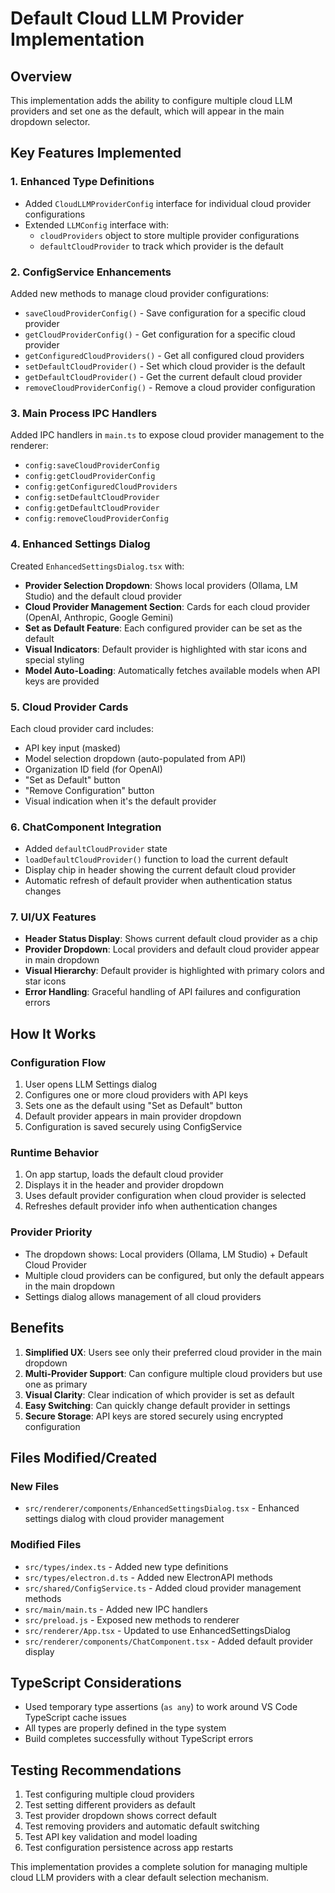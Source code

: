 # Default Cloud LLM Provider Implementation

## Overview
This implementation adds the ability to configure multiple cloud LLM providers and set one as the default, which will appear in the main dropdown selector.

## Key Features Implemented

### 1. Enhanced Type Definitions
- Added `CloudLLMProviderConfig` interface for individual cloud provider configurations
- Extended `LLMConfig` interface with:
  - `cloudProviders` object to store multiple provider configurations
  - `defaultCloudProvider` to track which provider is the default

### 2. ConfigService Enhancements
Added new methods to manage cloud provider configurations:
- `saveCloudProviderConfig()` - Save configuration for a specific cloud provider
- `getCloudProviderConfig()` - Get configuration for a specific cloud provider
- `getConfiguredCloudProviders()` - Get all configured cloud providers
- `setDefaultCloudProvider()` - Set which cloud provider is the default
- `getDefaultCloudProvider()` - Get the current default cloud provider
- `removeCloudProviderConfig()` - Remove a cloud provider configuration

### 3. Main Process IPC Handlers
Added IPC handlers in `main.ts` to expose cloud provider management to the renderer:
- `config:saveCloudProviderConfig`
- `config:getCloudProviderConfig`
- `config:getConfiguredCloudProviders`
- `config:setDefaultCloudProvider`
- `config:getDefaultCloudProvider`
- `config:removeCloudProviderConfig`

### 4. Enhanced Settings Dialog
Created `EnhancedSettingsDialog.tsx` with:
- **Provider Selection Dropdown**: Shows local providers (Ollama, LM Studio) and the default cloud provider
- **Cloud Provider Management Section**: Cards for each cloud provider (OpenAI, Anthropic, Google Gemini)
- **Set as Default Feature**: Each configured provider can be set as the default
- **Visual Indicators**: Default provider is highlighted with star icons and special styling
- **Model Auto-Loading**: Automatically fetches available models when API keys are provided

### 5. Cloud Provider Cards
Each cloud provider card includes:
- API key input (masked)
- Model selection dropdown (auto-populated from API)
- Organization ID field (for OpenAI)
- "Set as Default" button
- "Remove Configuration" button
- Visual indication when it's the default provider

### 6. ChatComponent Integration
- Added `defaultCloudProvider` state
- `loadDefaultCloudProvider()` function to load the current default
- Display chip in header showing the current default cloud provider
- Automatic refresh of default provider when authentication status changes

### 7. UI/UX Features
- **Header Status Display**: Shows current default cloud provider as a chip
- **Provider Dropdown**: Local providers and default cloud provider appear in main dropdown
- **Visual Hierarchy**: Default provider is highlighted with primary colors and star icons
- **Error Handling**: Graceful handling of API failures and configuration errors

## How It Works

### Configuration Flow
1. User opens LLM Settings dialog
2. Configures one or more cloud providers with API keys
3. Sets one as the default using "Set as Default" button
4. Default provider appears in main provider dropdown
5. Configuration is saved securely using ConfigService

### Runtime Behavior
1. On app startup, loads the default cloud provider
2. Displays it in the header and provider dropdown
3. Uses default provider configuration when cloud provider is selected
4. Refreshes default provider info when authentication changes

### Provider Priority
- The dropdown shows: Local providers (Ollama, LM Studio) + Default Cloud Provider
- Multiple cloud providers can be configured, but only the default appears in the main dropdown
- Settings dialog allows management of all cloud providers

## Benefits

1. **Simplified UX**: Users see only their preferred cloud provider in the main dropdown
2. **Multi-Provider Support**: Can configure multiple cloud providers but use one as primary
3. **Visual Clarity**: Clear indication of which provider is set as default
4. **Easy Switching**: Can quickly change default provider in settings
5. **Secure Storage**: API keys are stored securely using encrypted configuration

## Files Modified/Created

### New Files
- `src/renderer/components/EnhancedSettingsDialog.tsx` - Enhanced settings dialog with cloud provider management

### Modified Files
- `src/types/index.ts` - Added new type definitions
- `src/types/electron.d.ts` - Added new ElectronAPI methods
- `src/shared/ConfigService.ts` - Added cloud provider management methods
- `src/main/main.ts` - Added new IPC handlers
- `src/preload.js` - Exposed new methods to renderer
- `src/renderer/App.tsx` - Updated to use EnhancedSettingsDialog
- `src/renderer/components/ChatComponent.tsx` - Added default provider display

## TypeScript Considerations
- Used temporary type assertions (`as any`) to work around VS Code TypeScript cache issues
- All types are properly defined in the type system
- Build completes successfully without TypeScript errors

## Testing Recommendations
1. Test configuring multiple cloud providers
2. Test setting different providers as default
3. Test provider dropdown shows correct default
4. Test removing providers and automatic default switching
5. Test API key validation and model loading
6. Test configuration persistence across app restarts

This implementation provides a complete solution for managing multiple cloud LLM providers with a clear default selection mechanism.

